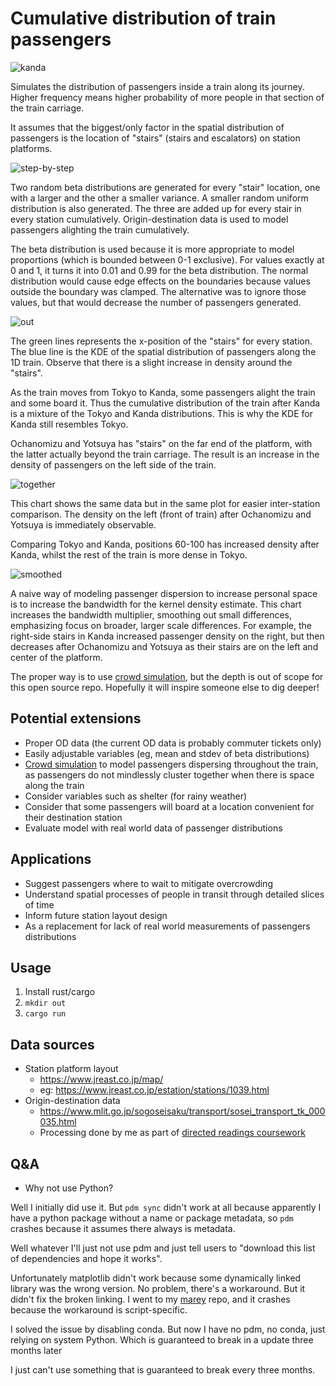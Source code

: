 # Cumulative distribution of train passengers

![kanda](examples/kanda.png)

Simulates the distribution of passengers inside a train along its journey. Higher frequency means higher probability of more people in that section of the train carriage.

It assumes that the biggest/only factor in the spatial distribution of passengers is the location of "stairs" (stairs and escalators) on station platforms.

![step-by-step](examples/step-by-step.png)

Two random beta distributions are generated for every "stair" location, one with a larger and the other a smaller variance. A smaller random uniform distribution is also generated. The three are added up for every stair in every station cumulatively. Origin-destination data is used to model passengers alighting the train cumulatively.

The beta distribution is used because it is more appropriate to model proportions (which is bounded between 0-1 exclusive). For values exactly at 0 and 1, it turns it into 0.01 and 0.99 for the beta distribution. The normal distribution would cause edge effects on the boundaries because values outside the boundary was clamped. The alternative was to ignore those values, but that would decrease the number of passengers generated.

![out](examples/out.png)

The green lines represents the x-position of the "stairs" for every station. The blue line is the KDE of the spatial distribution of passengers along the 1D train. Observe that there is a slight increase in density around the "stairs".

As the train moves from Tokyo to Kanda, some passengers alight the train and some board it. Thus the cumulative distribution of the train after Kanda is a mixture of the Tokyo and Kanda distributions. This is why the KDE for Kanda still resembles Tokyo.

Ochanomizu and Yotsuya has "stairs" on the far end of the platform, with the latter actually beyond the train carriage. The result is an increase in the density of passengers on the left side of the train.

![together](examples/together.png)

This chart shows the same data but in the same plot for easier inter-station comparison. The density on the left (front of train) after Ochanomizu and Yotsuya is immediately observable.

Comparing Tokyo and Kanda, positions 60-100 has increased density after Kanda, whilst the rest of the train is more dense in Tokyo.

![smoothed](examples/smoothed.png)

A naive way of modeling passenger dispersion to increase personal space is to increase the bandwidth for the kernel density estimate. This chart increases the bandwidth multiplier, smoothing out small differences, emphasizing focus on broader, larger scale differences. For example, the right-side stairs in Kanda increased passenger density on the right, but then decreases after Ochanomizu and Yotsuya as their stairs are on the left and center of the platform.

The proper way is to use [crowd simulation](https://en.wikipedia.org/wiki/Crowd_simulation), but the depth is out of scope for this open source repo. Hopefully it will inspire someone else to dig deeper!

## Potential extensions

- Proper OD data (the current OD data is probably commuter tickets only)
- Easily adjustable variables (eg, mean and stdev of beta distributions)
- [Crowd simulation](https://en.wikipedia.org/wiki/Crowd_simulation) to model passengers dispersing throughout the train, as passengers do not mindlessly cluster together when there is space along the train
- Consider variables such as shelter (for rainy weather)
- Consider that some passengers will board at a location convenient for their destination station
- Evaluate model with real world data of passenger distributions

## Applications

- Suggest passengers where to wait to mitigate overcrowding
- Understand spatial processes of people in transit through detailed slices of time
- Inform future station layout design
- As a replacement for lack of real world measurements of passengers distributions

## Usage

1. Install rust/cargo
2. `mkdir out`
3. `cargo run`

## Data sources

- Station platform layout
    - https://www.jreast.co.jp/map/
    - eg: https://www.jreast.co.jp/estation/stations/1039.html
- Origin-destination data
    - https://www.mlit.go.jp/sogoseisaku/transport/sosei_transport_tk_000035.html
    - Processing done by me as part of [directed readings coursework](https://github.com/akazukin5151/papers/blob/main/6SSG3040_CW1_1931393.pdf)

## Q&A

- Why not use Python?

Well I initially did use it. But `pdm sync` didn't work at all because apparently I have a python package without a name or package metadata, so `pdm` crashes because it assumes there always is metadata.

Well whatever I'll just not use pdm and just tell users to "download this list of dependencies and hope it works".

Unfortunately matplotlib didn't work because some dynamically linked library was the wrong version. No problem, there's a workaround. But it didn't fix the broken linking. I went to my [marey](https://github.com/akazukin5151/marey) repo, and it crashes because the workaround is script-specific.

I solved the issue by disabling conda. But now I have no pdm, no conda, just relying on system Python. Which is guaranteed to break in a update three months later

I just can't use something that is guaranteed to break every three months.
